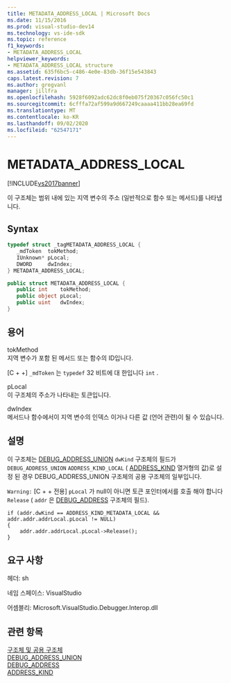 ```yaml
---
title: METADATA_ADDRESS_LOCAL | Microsoft Docs
ms.date: 11/15/2016
ms.prod: visual-studio-dev14
ms.technology: vs-ide-sdk
ms.topic: reference
f1_keywords:
- METADATA_ADDRESS_LOCAL
helpviewer_keywords:
- METADATA_ADDRESS_LOCAL structure
ms.assetid: 635f6bc5-c486-4e0e-83db-36f15e543843
caps.latest.revision: 7
ms.author: gregvanl
manager: jillfra
ms.openlocfilehash: 5928f6092adc62dc8f0eb075f20367c056fc50c1
ms.sourcegitcommit: 6cfffa72af599a9d667249caaaa411bb28ea69fd
ms.translationtype: MT
ms.contentlocale: ko-KR
ms.lasthandoff: 09/02/2020
ms.locfileid: "62547171"
---
```

# <a name="metadata_address_local"></a>METADATA_ADDRESS_LOCAL
[!INCLUDE[vs2017banner](../../../includes/vs2017banner.md)]

이 구조체는 범위 내에 있는 지역 변수의 주소 (일반적으로 함수 또는 메서드)를 나타냅니다.  
  
## <a name="syntax"></a>Syntax  
  
```cpp  
typedef struct _tagMETADATA_ADDRESS_LOCAL {  
   _mdToken  tokMethod;  
   IUnknown* pLocal;  
   DWORD     dwIndex;  
} METADATA_ADDRESS_LOCAL;  
```  
  
```csharp  
public struct METADATA_ADDRESS_LOCAL {  
   public int    tokMethod;  
   public object pLocal;  
   public uint   dwIndex;  
}  
```  
  
## <a name="terms"></a>용어  
 tokMethod  
 지역 변수가 포함 된 메서드 또는 함수의 ID입니다.  
  
 [C + +] `_mdToken` 는 `typedef` 32 비트에 대 한입니다 `int` .  
  
 pLocal  
 이 구조체의 주소가 나타내는 토큰입니다.  
  
 dwIndex  
 메서드나 함수에서이 지역 변수의 인덱스 이거나 다른 값 (언어 관련)이 될 수 있습니다.  
  
## <a name="remarks"></a>설명  
 이 구조체는 [DEBUG_ADDRESS_UNION](../../../extensibility/debugger/reference/debug-address-union.md) `dwKind` 구조체의 필드가 `DEBUG_ADDRESS_UNION` `ADDRESS_KIND_LOCAL` ( [ADDRESS_KIND](../../../extensibility/debugger/reference/address-kind.md) 열거형의 값)로 설정 된 경우 DEBUG_ADDRESS_UNION 구조체의 공용 구조체의 일부입니다.  
  
 `Warning:` [C + + 전용]  `pLocal` 가 null이 아니면 토큰 포인터에서를 호출 해야 합니다 `Release` ( `addr` 은 [DEBUG_ADDRESS](../../../extensibility/debugger/reference/debug-address.md) 구조체의 필드).  
  
```  
if (addr.dwKind == ADDRESS_KIND_METADATA_LOCAL &&  addr.addr.addrLocal.pLocal != NULL)  
{  
    addr.addr.addrLocal.pLocal->Release();  
}  
```  
  
## <a name="requirements"></a>요구 사항  
 헤더: sh  
  
 네임 스페이스: VisualStudio  
  
 어셈블리: Microsoft.VisualStudio.Debugger.Interop.dll  
  
## <a name="see-also"></a>관련 항목  
 [구조체 및 공용 구조체](../../../extensibility/debugger/reference/structures-and-unions.md)   
 [DEBUG_ADDRESS_UNION](../../../extensibility/debugger/reference/debug-address-union.md)   
 [DEBUG_ADDRESS](../../../extensibility/debugger/reference/debug-address.md)   
 [ADDRESS_KIND](../../../extensibility/debugger/reference/address-kind.md)
